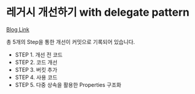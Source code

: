 # 레거시 개선하기 with delegate pattern

[Blog Link](https://hyune-c.tistory.com/entry/%EB%A0%88%EA%B1%B0%EC%8B%9C-%EA%B0%9C%EC%84%A0%ED%95%98%EA%B8%B0-with-delegate-pattern)

총 5개의 Step을 통한 개선이 커밋으로 기록되어 있습니다.

- STEP 1. 개선 전 코드
- STEP 2. 코드 개선
- STEP 3. 버킷 추가
- STEP 4. 사용 코드
- STEP 5. 다중 상속을 활용한 Properties 구조화

